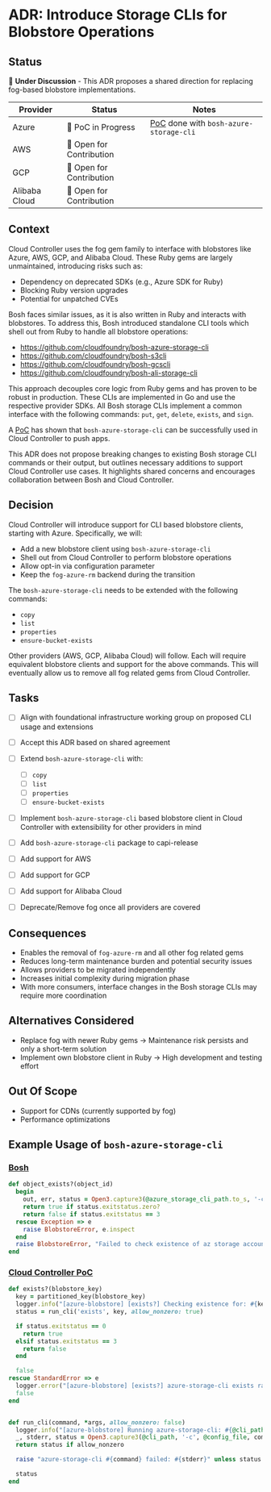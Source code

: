 # ADR: Introduce Storage CLIs for Blobstore Operations

## Status

🔄 **Under Discussion** - This ADR proposes a shared direction for replacing fog-based blobstore implementations.

| Provider     | Status                    | Notes                                                                                                   |
|--------------|---------------------------|---------------------------------------------------------------------------------------------------------|
| Azure        | 🚧 PoC in Progress        | [PoC](https://github.com/cloudfoundry/cloud_controller_ng/pull/4397) done with `bosh-azure-storage-cli` |
| AWS          | 🧭 Open for Contribution  |                                                                                                         |
| GCP          | 🧭 Open for Contribution  |                                                                                                         |
| Alibaba Cloud| 🧭 Open for Contribution  |                                                                                                         |


## Context

Cloud Controller uses the fog gem family to interface with blobstores like Azure, AWS, GCP, and Alibaba Cloud.
These Ruby gems are largely unmaintained, introducing risks such as:
* Dependency on deprecated SDKs (e.g., Azure SDK for Ruby)
* Blocking Ruby version upgrades
* Potential for unpatched CVEs

Bosh faces similar issues, as it is also written in Ruby and interacts with blobstores. To address this, Bosh introduced standalone CLI tools which shell out from Ruby to handle all blobstore operations:
- https://github.com/cloudfoundry/bosh-azure-storage-cli
- https://github.com/cloudfoundry/bosh-s3cli
- https://github.com/cloudfoundry/bosh-gcscli
- https://github.com/cloudfoundry/bosh-ali-storage-cli

This approach decouples core logic from Ruby gems and has proven to be robust in production.
These CLIs are implemented in Go and use the respective provider SDKs.
All Bosh storage CLIs implement a common interface with the following commands: `put`, `get`, `delete`, `exists`, and `sign`.

A [PoC](https://github.com/cloudfoundry/cloud_controller_ng/pull/4397) has shown that `bosh-azure-storage-cli` can be successfully used in Cloud Controller to push apps.

This ADR does not propose breaking changes to existing Bosh storage CLI commands or their output, but outlines necessary additions to support Cloud Controller use cases. It highlights shared concerns and encourages collaboration between Bosh and Cloud Controller.

## Decision

Cloud Controller will introduce support for CLI based blobstore clients, starting with Azure.
Specifically, we will:
* Add a new blobstore client using `bosh-azure-storage-cli`
* Shell out from Cloud Controller to perform blobstore operations
* Allow opt-in via configuration parameter
* Keep the `fog-azure-rm` backend during the transition

The `bosh-azure-storage-cli` needs to be extended with the following commands:
* `copy`
* `list`
* `properties`
* `ensure-bucket-exists`

Other providers (AWS, GCP, Alibaba Cloud) will follow. Each will require equivalent blobstore clients and support for the above commands.
This will eventually allow us to remove all fog related gems from Cloud Controller.

## Tasks

- [ ] Align with foundational infrastructure working group on proposed CLI usage and extensions
- [ ] Accept this ADR based on shared agreement
- [ ] Extend `bosh-azure-storage-cli` with:
  - [ ] `copy`
  - [ ] `list`
  - [ ] `properties`
  - [ ] `ensure-bucket-exists`
- [ ] Implement `bosh-azure-storage-cli` based blobstore client in Cloud Controller with extensibility for other providers in mind
- [ ] Add `bosh-azure-storage-cli` package to capi-release
- [ ] Add support for AWS
- [ ] Add support for GCP
- [ ] Add support for Alibaba Cloud
- [ ] Deprecate/Remove fog once all providers are covered


## Consequences

* Enables the removal of `fog-azure-rm` and all other fog related gems
* Reduces long-term maintenance burden and potential security issues
* Allows providers to be migrated independently
* Increases initial complexity during migration phase
* With more consumers, interface changes in the Bosh storage CLIs may require more coordination

## Alternatives Considered

* Replace fog with newer Ruby gems → Maintenance risk persists and only a short-term solution
* Implement own blobstore client in Ruby → High development and testing effort


## Out Of Scope

* Support for CDNs (currently supported by fog)
* Performance optimizations 

## Example Usage of `bosh-azure-storage-cli`

### [Bosh](https://github.com/cloudfoundry/bosh/blob/main/src/bosh-director/lib/bosh/director/blobstore/azurestoragecli_blobstore_client.rb)
```Ruby
def object_exists?(object_id)
  begin
    out, err, status = Open3.capture3(@azure_storage_cli_path.to_s, '-c', @config_file.to_s, 'exists', object_id.to_s)
    return true if status.exitstatus.zero?
    return false if status.exitstatus == 3
  rescue Exception => e
    raise BlobstoreError, e.inspect
  end
  raise BlobstoreError, "Failed to check existence of az storage account object, code #{status.exitstatus}, output: '#{out}', error: '#{err}'" unless status.success?
end
```

### [Cloud Controller PoC](https://github.com/cloudfoundry/cloud_controller_ng/pull/4397)
```Ruby
def exists?(blobstore_key)
  key = partitioned_key(blobstore_key)
  logger.info("[azure-blobstore] [exists?] Checking existence for: #{key}")
  status = run_cli('exists', key, allow_nonzero: true)

  if status.exitstatus == 0
    return true
  elsif status.exitstatus == 3
    return false
  end

  false
rescue StandardError => e
  logger.error("[azure-blobstore] [exists?] azure-storage-cli exists raised error: #{e.message} for #{key}")
  false
end


def run_cli(command, *args, allow_nonzero: false)
  logger.info("[azure-blobstore] Running azure-storage-cli: #{@cli_path} -c #{@config_file} #{command} #{args.join(' ')}")
  _, stderr, status = Open3.capture3(@cli_path, '-c', @config_file, command, *args)
  return status if allow_nonzero

  raise "azure-storage-cli #{command} failed: #{stderr}" unless status.success?

  status
end
```
